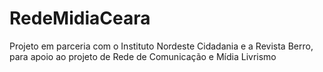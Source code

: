 # RedeMidiaCeara
Projeto em parceria com o Instituto Nordeste Cidadania e a Revista Berro, para apoio ao projeto de Rede de Comunicação e Mídia Livrismo

